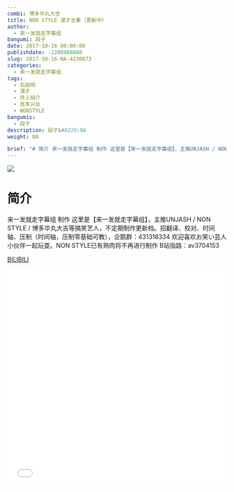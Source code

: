 ```yaml
---
combi: 博多华丸大吉
title: NON STYLE 漫才合集（更新中）
author: 
  - 来一发就走字幕组
bangumi: 段子
date: 2017-10-16 00:00:00
publishdate: -2208988800
slug: 2017-10-16-NA-4236073
categories: 
  - 来一发就走字幕组
tags: 
  - 石田明
  - 漫才
  - 井上裕介
  - 吉本兴业
  - NONSTYLE
bangumis: 
  - 段子
description: 段子&#8226;NA
weight: NA

brief: "# 简介 来一发就走字幕组 制作 这里是【来一发就走字幕组】，主推UNJASH / NON STYLE / 博多华丸大吉等搞笑艺人，不定期制作更新档。招翻译、校对、时间轴、压制（时间轴，压制零基础可教），企鹅群：431318334 欢迎喜欢お笑い芸人小伙伴一起玩耍。NON STYLE已有熟肉将不再进行制作 B站指路：av3704153"
---
```


![](https://i.imgur.com/LTyJbRe.jpg)

# 简介  
来一发就走字幕组 制作  这里是【来一发就走字幕组】，主推UNJASH / NON STYLE / 博多华丸大吉等搞笑艺人，不定期制作更新档。招翻译、校对、时间轴、压制（时间轴，压制零基础可教），企鹅群：431318334 欢迎喜欢お笑い芸人小伙伴一起玩耍。NON STYLE已有熟肉将不再进行制作 B站指路：av3704153

  [BILIBILI](https://www.bilibili.com/video/av4236073/)


<div class="vcontainer">  <iframe class='video' src="//www.bilibili.com/blackboard/player.html?aid=4236073" width="100%" height="500" frameborder="0" allowfullscreen="allowfullscreen"></iframe></div>
